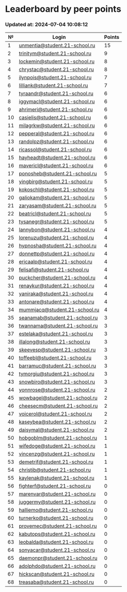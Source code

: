 # Leaderboard by peer points

### Updated at: 2024-07-04 10:08:12

| № | Login | Points |
|---|-------|--------|
|1|unmentia@student.21-school.ru|15|
|2|trinitym@student.21-school.ru|9|
|3|lockemin@student.21-school.ru|8|
|4|chrystac@student.21-school.ru|8|
|5|ilynpois@student.21-school.ru|7|
|6|lilliank@student.21-school.ru|7|
|7|tyraandr@student.21-school.ru|6|
|8|iggymacl@student.21-school.ru|6|
|9|ahrimeri@student.21-school.ru|6|
|10|casielis@student.21-school.ru|6|
|11|milagrkw@student.21-school.ru|6|
|12|pepperal@student.21-school.ru|6|
|13|randolpz@student.21-school.ru|6|
|14|ricassol@student.21-school.ru|6|
|15|hayheadt@student.21-school.ru|6|
|16|mavericl@student.21-school.ru|6|
|17|ponosheb@student.21-school.ru|5|
|18|yingbirg@student.21-school.ru|5|
|19|kokoschl@student.21-school.ru|5|
|20|galiokam@student.21-school.ru|5|
|21|zaryasam@student.21-school.ru|5|
|22|beatricl@student.21-school.ru|5|
|23|tysanegr@student.21-school.ru|5|
|24|lannybon@student.21-school.ru|4|
|25|lorenuzu@student.21-school.ru|4|
|26|hypnosha@student.21-school.ru|4|
|27|donnettp@student.21-school.ru|4|
|28|ericaalp@student.21-school.ru|4|
|29|felisafi@student.21-school.ru|4|
|30|puckcher@student.21-school.ru|4|
|31|renaykur@student.21-school.ru|4|
|32|yaniraka@student.21-school.ru|4|
|33|antonare@student.21-school.ru|4|
|34|mummjacq@student.21-school.ru|4|
|35|seanamab@student.21-school.ru|3|
|36|twannama@student.21-school.ru|3|
|37|estelaka@student.21-school.ru|3|
|38|illalong@student.21-school.ru|3|
|39|skeevesp@student.21-school.ru|3|
|40|toffeebl@student.21-school.ru|3|
|41|barramuc@student.21-school.ru|3|
|42|tymorgiu@student.21-school.ru|3|
|43|snowbiro@student.21-school.ru|3|
|44|yonnrose@student.21-school.ru|2|
|45|wowbagel@student.21-school.ru|2|
|46|cheesecm@student.21-school.ru|2|
|47|voicerol@student.21-school.ru|2|
|48|kaseybea@student.21-school.ru|2|
|49|daisymal@student.21-school.ru|2|
|50|hobgoblm@student.21-school.ru|1|
|51|wifedoge@student.21-school.ru|1|
|52|vincenzg@student.21-school.ru|1|
|53|demetrif@student.21-school.ru|1|
|54|christib@student.21-school.ru|1|
|55|kaylenak@student.21-school.ru|1|
|56|fighterf@student.21-school.ru|0|
|57|marenvar@student.21-school.ru|0|
|58|juggermy@student.21-school.ru|0|
|59|halliemo@student.21-school.ru|0|
|60|turnerko@student.21-school.ru|0|
|61|provemec@student.21-school.ru|0|
|62|kabutops@student.21-school.ru|0|
|63|leobalda@student.21-school.ru|0|
|64|sonyacar@student.21-school.ru|0|
|65|daemonpr@student.21-school.ru|0|
|66|adolphdo@student.21-school.ru|0|
|67|hickscan@student.21-school.ru|0|
|68|treasaba@student.21-school.ru|0|
